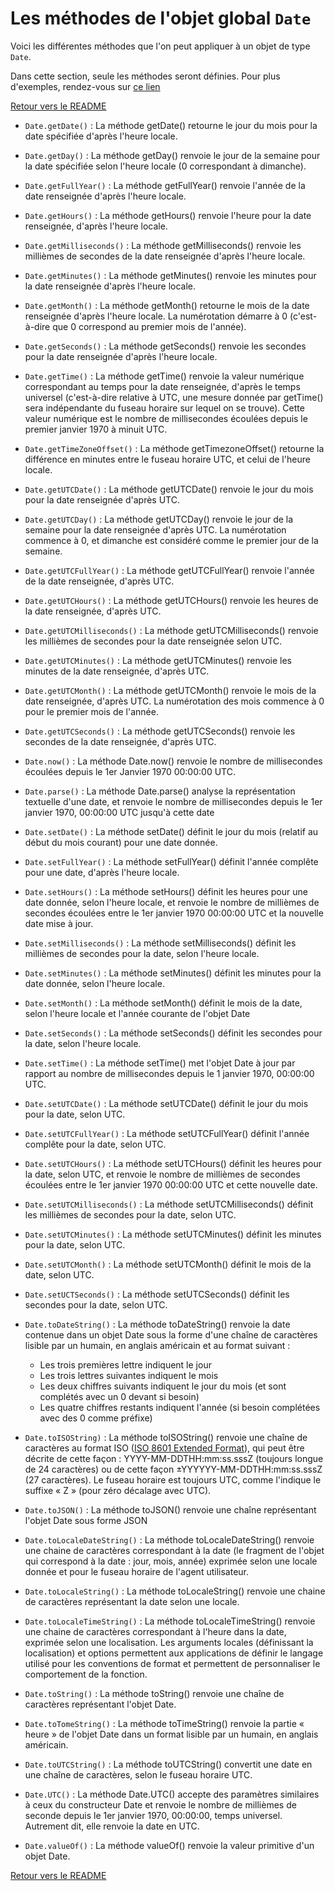# Les méthodes de l'objet global `Date`

Voici les différentes méthodes que l'on peut appliquer à un objet de type `Date`.

Dans cette section, seule les méthodes seront définies. Pour plus d'exemples, rendez-vous sur [ce lien](https://developer.mozilla.org/fr/docs/Web/JavaScript/Reference/Global_Objects/Date)

[Retour vers le README](https://github.com/CalcagnoLoic/aide_memoire/blob/main/README.md)

- `Date.getDate()` : La méthode getDate() retourne le jour du mois pour la date spécifiée d'après l'heure locale.

- `Date.getDay()` : La méthode getDay() renvoie le jour de la semaine pour la date spécifiée selon l'heure locale (0 correspondant à dimanche).

- `Date.getFullYear()` : La méthode getFullYear() renvoie l'année de la date renseignée d'après l'heure locale.

- `Date.getHours()` : La méthode getHours() renvoie l'heure pour la date renseignée, d'après l'heure locale.

- `Date.getMilliseconds()` : La méthode getMilliseconds() renvoie les millièmes de secondes de la date renseignée d'après l'heure locale.

- `Date.getMinutes()` : La méthode getMinutes() renvoie les minutes pour la date renseignée d'après l'heure locale.

- `Date.getMonth()` : La méthode getMonth() retourne le mois de la date renseignée d'après l'heure locale. La numérotation démarre à 0 (c'est-à-dire que 0 correspond au premier mois de l'année).

- `Date.getSeconds()` : La méthode getSeconds() renvoie les secondes pour la date renseignée d'après l'heure locale.

- `Date.getTime()` : La méthode getTime() renvoie la valeur numérique correspondant au temps pour la date renseignée, d'après le temps universel (c'est-à-dire relative à UTC, une mesure donnée par getTime() sera indépendante du fuseau horaire sur lequel on se trouve). Cette valeur numérique est le nombre de millisecondes écoulées depuis le premier janvier 1970 à minuit UTC.

- `Date.getTimeZoneOffset()` : La méthode getTimezoneOffset() retourne la différence en minutes entre le fuseau horaire UTC, et celui de l'heure locale.

- `Date.getUTCDate()` : La méthode getUTCDate() renvoie le jour du mois pour la date renseignée d'après UTC.

- `Date.getUTCDay()` : La méthode getUTCDay() renvoie le jour de la semaine pour la date renseignée d'après UTC. La numérotation commence à 0, et dimanche est considéré comme le premier jour de la semaine.

- `Date.getUTCFullYear()` : La méthode getUTCFullYear() renvoie l'année de la date renseignée, d'après UTC.

- `Date.getUTCHours()` : La méthode getUTCHours() renvoie les heures de la date renseignée, d'après UTC.

- `Date.getUTCMilliseconds()` : La méthode getUTCMilliseconds() renvoie les millièmes de secondes pour la date renseignée selon UTC.

- `Date.getUTCMinutes()` : La méthode getUTCMinutes() renvoie les minutes de la date renseignée, d'après UTC.

- `Date.getUTCMonth()` : La méthode getUTCMonth() renvoie le mois de la date renseignée, d'après UTC. La numérotation des mois commence à 0 pour le premier mois de l'année.

- `Date.getUTCSeconds()` : La méthode getUTCSeconds() renvoie les secondes de la date renseignée, d'après UTC.

- `Date.now()` : La méthode Date.now() renvoie le nombre de millisecondes écoulées depuis le 1er Janvier 1970 00:00:00 UTC.

- `Date.parse()` : La méthode Date.parse() analyse la représentation textuelle d'une date, et renvoie le nombre de millisecondes depuis le 1er janvier 1970, 00:00:00 UTC jusqu'à cette date

- `Date.setDate()` : La méthode setDate() définit le jour du mois (relatif au début du mois courant) pour une date donnée.

- `Date.setFullYear()` : La méthode setFullYear() définit l'année complête pour une date, d'après l'heure locale.

- `Date.setHours()` : La méthode setHours() définit les heures pour une date donnée, selon l'heure locale, et renvoie le nombre de millièmes de secondes écoulées entre le 1er janvier 1970 00:00:00 UTC et la nouvelle date mise à jour.

- `Date.setMilliseconds()` : La méthode setMilliseconds() définit les millièmes de secondes pour la date, selon l'heure locale.

- `Date.setMinutes()` : La méthode setMinutes() définit les minutes pour la date donnée, selon l'heure locale.

- `Date.setMonth()` : La méthode setMonth() définit le mois de la date, selon l'heure locale et l'année courante de l'objet Date

- `Date.setSeconds()` : La méthode setSeconds() définit les secondes pour la date, selon l'heure locale.

- `Date.setTime()` : La méthode setTime() met l'objet Date à jour par rapport au nombre de millisecondes depuis le 1 janvier 1970, 00:00:00 UTC.

- `Date.setUTCDate()` : La méthode setUTCDate() définit le jour du mois pour la date, selon UTC.

- `Date.setUTCFullYear()` : La méthode setUTCFullYear() définit l'année complête pour la date, selon UTC.

- `Date.setUTCHours()` : La méthode setUTCHours() définit les heures pour la date, selon UTC, et renvoie le nombre de millièmes de secondes écoulées entre le 1er janvier 1970 00:00:00 UTC et cette nouvelle date.

- `Date.setUTCMilliseconds()` : La méthode setUTCMilliseconds() définit les millièmes de secondes pour la date, selon UTC.

- `Date.setUTCMinutes()` : La méthode setUTCMinutes() définit les minutes pour la date, selon UTC.

- `Date.setUTCMonth()` : La méthode setUTCMonth() définit le mois de la date, selon UTC.

- `Date.setUCTSeconds()` : La méthode setUTCSeconds() définit les secondes pour la date, selon UTC.

- `Date.toDateString()` : La méthode toDateString() renvoie la date contenue dans un objet Date sous la forme d'une chaîne de caractères lisible par un humain, en anglais américain et au format suivant :

    - Les trois premières lettre indiquent le jour
    - Les trois lettres suivantes indiquent le mois
    - Les deux chiffres suivants indiquent le jour du mois (et sont complétés avec un 0 devant si besoin)
    - Les quatre chiffres restants indiquent l'année (si besoin complétées avec des 0 comme préfixe)


- `Date.toISOString)` : La méthode toISOString() renvoie une chaîne de caractères au format ISO ([ISO 8601 Extended Format](https://en.wikipedia.org/wiki/ISO_8601)), qui peut être décrite de cette façon : YYYY-MM-DDTHH:mm:ss.sssZ (toujours longue de 24 caractères) ou de cette façon ±YYYYYY-MM-DDTHH:mm:ss.sssZ (27 caractères). Le fuseau horaire est toujours UTC, comme l'indique le suffixe « Z » (pour zéro décalage avec UTC).

- `Date.toJSON()` : La méthode toJSON() renvoie une chaîne représentant l'objet Date sous forme JSON

- `Date.toLocaleDateString()` : La méthode toLocaleDateString() renvoie une chaine de caractères correspondant à la date (le fragment de l'objet qui correspond à la date : jour, mois, année) exprimée selon une locale donnée et pour le fuseau horaire de l'agent utilisateur.

- `Date.toLocaleString()` : La méthode toLocaleString() renvoie une chaine de caractères représentant la date selon une locale.

- `Date.toLocaleTimeString()` : La méthode toLocaleTimeString() renvoie une chaine de caractères correspondant à l'heure dans la date, exprimée selon une localisation. Les arguments locales (définissant la localisation) et options permettent aux applications de définir le langage utilisé pour les conventions de format et permettent de personnaliser le comportement de la fonction.

- `Date.toString()` : La méthode toString() renvoie une chaîne de caractères représentant l'objet Date.

- `Date.toTomeString()` : La méthode toTimeString() renvoie la partie « heure » de l'objet Date dans un format lisible par un humain, en anglais américain.

- `Date.toUTCString()` : La méthode toUTCString() convertit une date en une chaîne de caractères, selon le fuseau horaire UTC.

- `Date.UTC()` : La méthode Date.UTC() accepte des paramètres similaires à ceux du constructeur Date et renvoie le nombre de millièmes de seconde depuis le 1er janvier 1970, 00:00:00, temps universel. Autrement dit, elle renvoie la date en UTC.

- `Date.valueOf()` : La méthode valueOf() renvoie la valeur primitive d'un objet Date.

[Retour vers le README](https://github.com/CalcagnoLoic/aide_memoire/blob/main/README.md)